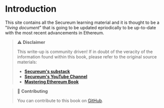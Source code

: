 # Introduction

This site contains all the Secureum learning material and it is thought to be a "_living document_" that is going to be updated epriodically to be up-to-date with the most recent advancements in Ethereum.



> ⚠️ **Disclaimer**
>
> This write-up is community driven! If in doubt of the veracity of the information found within this book, please refer to the original source materials:
>
> * [**Secureum's substack**](https://secureum.substack.com/)
> * [**Secureum's YouTube Channel**](https://www.youtube.com/@SecureumVideos)
> * [**Mastering Ethereum Book**](https://github.com/ethereumbook/ethereumbook)



> 📖 **Contributing**
>
> You can contribute to this book on [GitHub](https://github.com/luksgrin/secureum\_book).

